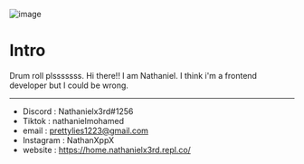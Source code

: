![image](https://nathaniel123x3rd.github.io/stacked-icons/random.gif)
# Intro
Drum roll plsssssss. Hi there!! I am Nathaniel. I think i'm a frontend developer but I could be wrong.



---------------------
 - Discord : Nathanielx3rd#1256
 - Tiktok : nathanielmohamed
  - email : prettylies1223@gmail.com
  - Instagram : NathanXppX
  - website : https://home.nathanielx3rd.repl.co/
  


